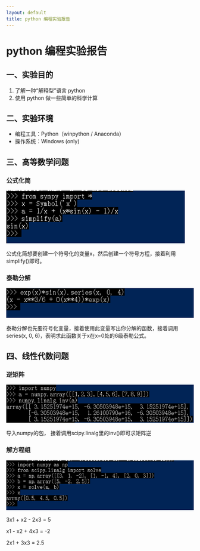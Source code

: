 ```yaml
---
layout: default
title: python 编程实验报告
---
```


# python 编程实验报告

## 一、实验目的
1. 了解一种“解释型”语言 python
2. 使用 python 做一些简单的科学计算

## 二、实验环境
* 编程工具：Python（winpython / Anaconda）
* 操作系统：Windows (only)

## 三、高等数学问题
### 公式化简
![](./images/公式化简.png)

公式化简想要创建一个符号化的变量x，然后创建一个符号方程，接着利用simplify()即可。

### 泰勒分解
![](./images/泰勒分解.png)

泰勒分解也先要符号化变量，接着使用此变量写出你分解的函数，接着调用series(x, 0, 6)，表明求此函数关于x在x=0处的6级泰勒公式。

## 四、线性代数问题
### 逆矩阵
![](./images/矩阵求逆.png)

导入numpy的包， 接着调用scipy.linalg里的inv()即可求矩阵逆

### 解方程组
![](./images/解方程组.png)

3x1 + x2 - 2x3 = 5

x1 - x2 + 4x3 = -2

2x1 + 3x3 = 2.5